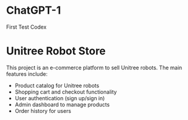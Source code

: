 # ChatGPT-1
First Test Codex
# Unitree Robot Store

This project is an e-commerce platform to sell Unitree robots. The main features include:
- Product catalog for Unitree robots
- Shopping cart and checkout functionality
- User authentication (sign up/sign in)
- Admin dashboard to manage products
- Order history for users
